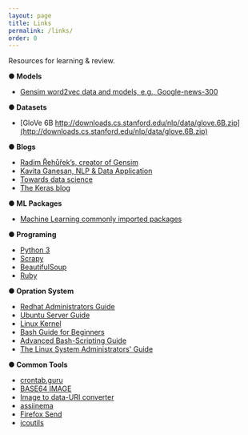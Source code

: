 ```yaml
---
layout: page
title: Links
permalink: /links/
order: 0
---
```


Resources for learning &amp; review.

<!-- ### ○ Technology Docs -->
__● Models__
* [Gensim word2vec data and models, e.g., Google-news-300](https://github.com/RaRe-Technologies/gensim-data)

__● Datasets__
* [GloVe 6B http://downloads.cs.stanford.edu/nlp/data/glove.6B.zip](http://downloads.cs.stanford.edu/nlp/data/glove.6B.zip)

__● Blogs__
* [Radim Řehůřek’s, creator of Gensim](https://rare-technologies.com/author/radim/)
* [Kavita Ganesan, NLP & Data Application](https://kavita-ganesan.com/)
* [Towards data science](https://towardsdatascience.com/machine-learning/home)
* [The Keras blog](https://blog.keras.io/author/francois-chollet.html)


__● ML Packages__
* [Machine Learning commonly imported packages](https://raw.githubusercontent.com/GaoangLiu/GaoangLiu.github.io/master/codes/mlpackages.py)

__● Programing__
* [Python 3](https://docs.python.org/3/)
* [Scrapy](https://docs.scrapy.org)
* [BeautifulSoup](https://www.crummy.com/software/BeautifulSoup/bs4/doc/)
* [Ruby](http://ruby-doc.org/)

__● Opration System__

* [Redhat Administrators Guide](https://access.redhat.com/documentation/en-us/red_hat_enterprise_linux/7/html/system_administrators_guide/)
* [Ubuntu Server Guide](https://help.ubuntu.com/lts/serverguide/index.html.en)
* [Linux Kernel](https://www.kernel.org/doc/html/latest/)
* [Bash Guide for Beginners](http://tldp.org/LDP/Bash-Beginners-Guide/html/index.html)
* [Advanced Bash-Scripting Guide](http://tldp.org/LDP/abs/html/index.html)
* [The Linux System Administrators' Guide](http://tldp.org/LDP/sag/html/index.html)


__● Common Tools__

* [crontab.guru](https://crontab.guru)
* [BASE64 IMAGE](https://www.base64-image.de/)
* [Image to data-URI converter](https://websemantics.uk/tools/image-to-data-uri-converter/)
* [assiinema](https://asciinema.org/)
* [Firefox Send](https://send.firefox.com/)
* [icoutils](https://www.nongnu.org/icoutils/)


